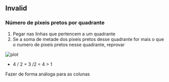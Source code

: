 ## Invalid
### Número de pixeis pretos por quadrante
1. Pegar nas linhas que pertencem a um quadrante
2. Se a soma de metade dos pixeis pretos desse quadrante for mais o que o numero de pixeis pretos nesse quadrante, reprovar

![plot](./Captura%20de%20ecr%C3%A3%202023-02-21%20170506.png) 
- 4 / 2 + 3 /2 = 4 > 1 

Fazer de forma análoga para as colunas

